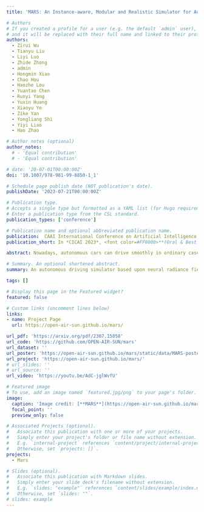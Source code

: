 ```yaml
---
title: 'MARS: An Instance-aware, Modular and Realistic Simulator for Autonomous Driving'

# Authors
# If you created a profile for a user (e.g. the default `admin` user), write the username (folder name) here
# and it will be replaced with their full name and linked to their profile.
authors:
  - Zirui Wu
  - Tianyu Liu
  - Liyi Luo
  - Zhide Zhong
  - admin
  - Hongmin Xiao
  - Chao Hou
  - Haozhe Lou
  - Yuantao Chen
  - Runyi Yang
  - Yuxin Huang
  - Xiaoyu Ye
  - Zike Yan
  - Yongliang Shi
  - Yiyi Liao
  - Hao Zhao

# Author notes (optional)
author_notes:
  # - 'Equal contribution'
  # - 'Equal contribution'

# date: '20-07-01T00:00:00Z'
doi: '10.1007/978-981-99-8850-1_1'

# Schedule page publish date (NOT publication's date).
publishDate: '2023-07-21T00:00:00Z'

# Publication type.
# Accepts a single type but formatted as a YAML list (for Hugo requirements).
# Enter a publication type from the CSL standard.
publication_types: ['conference']

# Publication name and optional abbreviated publication name.
publication:  CAAI International Conference on Artificial Intelligence
publication_short: In *CICAI 2023*, <font color=#FF0000>**(Oral & Best Paper Runner-up Award)**</font>

abstract: Nowadays, autonomous cars can drive smoothly in ordinary cases, and it is widely recognized that realistic sensor simulation will play a critical role in solving remaining corner cases by simulating them. To this end, we propose an autonomous driving simulator based upon neural radiance fields (NeRFs). Compared with existing works, ours has three notable features":" (1) Instance-aware. Our simulator models the foreground instances and background environments separately with independent networks so that the static (e.g., size and appearance) and dynamic (e.g., trajectory) properties of instances can be controlled separately. (2) Modular. Our simulator allows flexible switching between different modern NeRF-related backbones, sampling strategies, input modalities, etc. We expect this modular design to boost academic progress and industrial deployment of NeRF-based autonomous driving simulation. (3) Realistic. Our simulator set new state-of-the-art photo-realism results given the best module selection. Our simulator will be open-sourced while most of our counterparts are not.

# Summary. An optional shortened abstract.
summary: An autonomous driving simulator based upon neural radiance fields (NeRFs) that allows flexible switching between different modern NeRF-related backbones, sampling strategies, input modalities, etc, and is expected to boost academic progress and industrial deployment of NeRF-based autonomous driving simulation.

tags: []

# Display this page in the Featured widget?
featured: false

# Custom links (uncomment lines below)
links:
- name: Project Page
  url: https://open-air-sun.github.io/mars/

url_pdf: 'https://arxiv.org/pdf/2307.15058'
url_code: 'https://github.com/OPEN-AIR-SUN/mars'
url_dataset: ''
url_poster: 'https://open-air-sun.github.io/mars/static/data/MARS-poster.pdf'
url_project: 'https://open-air-sun.github.io/mars/'
# url_slides: ''
# url_source: ''
url_video: 'https://youtu.be/AdC-jglWvfU'

# Featured image
# To use, add an image named `featured.jpg/png` to your page's folder.
image:
  caption: 'Image credit: [**MARS**](https://open-air-sun.github.io/mars/)'
  focal_point: ''
  preview_only: false

# Associated Projects (optional).
#   Associate this publication with one or more of your projects.
#   Simply enter your project's folder or file name without extension.
#   E.g. `internal-project` references `content/project/internal-project/index.md`.
#   Otherwise, set `projects: []`.
projects:
  - Mars

# Slides (optional).
#   Associate this publication with Markdown slides.
#   Simply enter your slide deck's filename without extension.
#   E.g. `slides: "example"` references `content/slides/example/index.md`.
#   Otherwise, set `slides: ""`.
# slides: example
---
```

<!-- 
{{% callout note %}}
Click the _Cite_ button above to demo the feature to enable visitors to import publication metadata into their reference management software.
{{% /callout %}}

{{% callout note %}}
Create your slides in Markdown - click the _Slides_ button to check out the example.
{{% /callout %}}

Add the publication's **full text** or **supplementary notes** here. You can use rich formatting such as including [code, math, and images](https://docs.hugoblox.com/content/writing-markdown-latex/). -->
